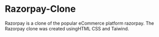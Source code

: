 # Razorpay-Clone
 Razorpay is a clone of the popular eCommerce platform razorpay. The Razorpay clone was created usingHTML CSS and Taiwind.
